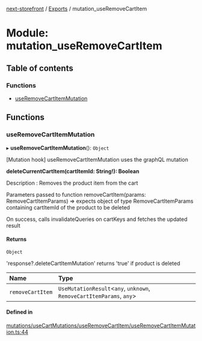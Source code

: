 [next-storefront](../README.md) / [Exports](../modules.md) / mutation_useRemoveCartItem

# Module: mutation_useRemoveCartItem

## Table of contents

### Functions

- [useRemoveCartItemMutation](mutation_useRemoveCartItem.md#useremovecartitemmutation)

## Functions

### useRemoveCartItemMutation

▸ **useRemoveCartItemMutation**(): `Object`

[Mutation hook] useRemoveCartItemMutation uses the graphQL mutation

<b>deleteCurrentCartItem(cartItemId: String!): Boolean</b>

Description : Removes the product item from the cart

Parameters passed to function removeCartItem(params: RemoveCartItemParams) => expects object of type RemoveCartItemParams containing cartItemId of the product to be deleted

On success, calls invalidateQueries on cartKeys and fetches the updated result

#### Returns

`Object`

'response?.deleteCartItemMutation' returns 'true' if product is deleted

| Name             | Type                                                                  |
| :--------------- | :-------------------------------------------------------------------- |
| `removeCartItem` | `UseMutationResult`<`any`, `unknown`, `RemoveCartItemParams`, `any`\> |

#### Defined in

[mutations/useCartMutations/useRemoveCartItem/useRemoveCartItemMutation.ts:44](https://github.com/KiboSoftware/nextjs-storefront/blob/98414f4/hooks/mutations/useCartMutations/useRemoveCartItem/useRemoveCartItemMutation.ts#L44)
